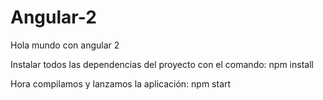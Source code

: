 # Angular-2
Hola mundo con angular 2

Instalar todos las dependencias del proyecto con el comando:
npm install

Hora compilamos y lanzamos la aplicación:
npm start
